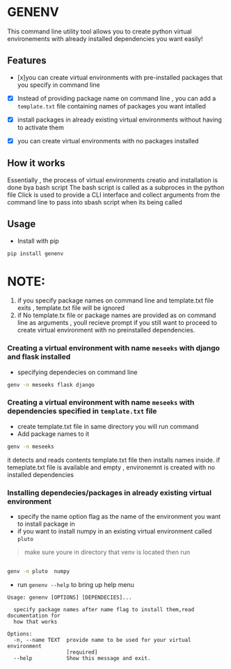 # GENENV
This  command line utility tool allows you to create python virtual environements with already installed dependencies
you want easily!

## Features
- [x]you can create virtual environments with pre-installed packages that you specify in command line
- [x] Instead of providing package name on command line , you can add a `template.txt` file containing
names of packages you want intalled 
- [x] install packages in already existing virtual environments without having to activate them
- [x] you can create virtual environments with no packages installed 


## How it works 
Essentially , the process of virtual environments creatio and installation is done bya bash script
The bash script is called as a subproces in the python file
Click is used to provide a CLI interface  and collect arguments from the command line to pass into sbash script when 
its being called

## Usage

- Install with pip
```bash
pip install genenv

```
# NOTE:
1. if you specify package names on command line and template.txt file exits ,  template.txt file will be ignored
2. if  No template.tx file or package names are provided as on command line as arguments , youll recieve prompt if you still
want to proceed to create virtual environment with no preinstalled dependencies.



### Creating a virtual environment with name `meseeks` with django and flask installed 
- specifying dependecies on command line
```bash
genv -n meseeks flask django
```


### Creating a virtual environment with name `meseeks` with dependencies specified in `template.txt` file
- create template.txt file in same directory you will run command
- Add package names to it
```bash 
genv -n meseeks 
```
it detects  and reads contents template.txt file
then installs names inside.
if temeplate.txt file is available and empty , environemnt is created with no installed dependencies


### Installing dependecies/packages in already existing virtual environment
- specify the name option flag as the name of the environment  you want to install package in
- if you want to install numpy in an existing virtual environment called `pluto`
>make sure youre in directory that venv is located then run
```bash
 
genv -n pluto  numpy
```



- run `genenv --help` to bring up help menu

```
Usage: genenv [OPTIONS] [DEPENDECIES]...

  specify package names after name flag to install them,read documentation for
  how that works

Options:
  -n, --name TEXT  provide name to be used for your virtual environment
                   [required]
  --help           Show this message and exit.
```
